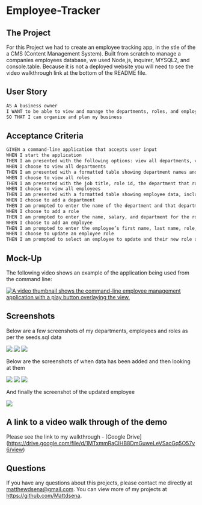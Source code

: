 # Employee-Tracker

## The Project

For this Project we had to create an employee tracking app, in the stle of the a CMS (Content Management System). Built from scratch to manage a companies employees database, we used Node,js, inquirer, MYSQL2, and console.table. Because it is not a deployed website you will need to see the video walkthrough link at the bottom of the README file.


## User Story

```md
AS A business owner
I WANT to be able to view and manage the departments, roles, and employees in my company
SO THAT I can organize and plan my business
```

## Acceptance Criteria

```md
GIVEN a command-line application that accepts user input
WHEN I start the application
THEN I am presented with the following options: view all departments, view all roles, view all employees, add a department, add a role, add an employee, and update an employee role
WHEN I choose to view all departments
THEN I am presented with a formatted table showing department names and department ids
WHEN I choose to view all roles
THEN I am presented with the job title, role id, the department that role belongs to, and the salary for that role
WHEN I choose to view all employees
THEN I am presented with a formatted table showing employee data, including employee ids, first names, last names, job titles, departments, salaries, and managers that the employees report to
WHEN I choose to add a department
THEN I am prompted to enter the name of the department and that department is added to the database
WHEN I choose to add a role
THEN I am prompted to enter the name, salary, and department for the role and that role is added to the database
WHEN I choose to add an employee
THEN I am prompted to enter the employee’s first name, last name, role, and manager, and that employee is added to the database
WHEN I choose to update an employee role
THEN I am prompted to select an employee to update and their new role and this information is updated in the database 
```

## Mock-Up

The following video shows an example of the application being used from the command line:

[![A video thumbnail shows the command-line employee management application with a play button overlaying the view.](./Assets/12-sql-homework-video-thumbnail.png)](https://2u-20.wistia.com/medias/2lnle7xnpk)

## Screenshots

Below are a few screenshots of my departments, employees and roles as per the seeds.sql data

<img src="./img/View-Departments">
<img src="./img/View-Employees">
<img src="./img/View-Roles">

Below are the screenshots of when data has been added and then looking at them 

<img src="./img/Add-Department-View-Roles">
<img src="./img/Add-Employee-View-Employee">
<img src="./img/Add-Role-View-Role">

And finally the screenshot of the updated employee

<img src="./img/Update-Employee">

## A link to a video walk through of the demo

Please see the link to my walkthrough - [Google Drive] (https://drive.google.com/file/d/1MTxmmRaCIHB8DmGuweLeVSacGq5O57v6/view)<br>

## Questions
If you have any questions about this projects, please contact me directly at matthewdsena@gmail.com. 
You can view more of my projects at https://github.com/Mattdsena.